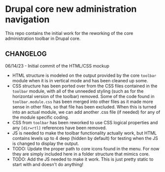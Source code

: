 # Drupal core new administration navigation
This repo contains the initial work for the reworking of the core administration toolbar in Drupal core.

## CHANGELOG

06/14/23 - Initial commit of the HTML/CSS mockup
- HTML structure is modeled on the output provided by the core `toolbar` module when it is in vertical mode and has been cleaned up some.
- CSS structure has been ported over from the CSS files contained in the `toolbar` module, with all of the unneeded styling (such as for the horizontal version of the toolbar) removed. Some of the code found in `toolbar.module.css` has been merged into other files as it made more sense in other files, so that file has been excluded. When this is turned into an actual module, we can add another .css file (if needed) for any of the module specific coding.
- CSS from `toolbar` has been reworked to use CSS logical properties and any `[dir=rtl]` references have been removed.
- JS is needed to make the toolbar functionality actually work, but HTML contains levels up to 4 deep (hidden by default) for testing when the JS is changed to display the output.
- TODO: Update the proper path to core icons found in the menu. For now they are simply included here in a folder structure that mimics core.
- TODO: Add the JS needed to make it work. This is just pretty static to start with and doesn't do anything!
